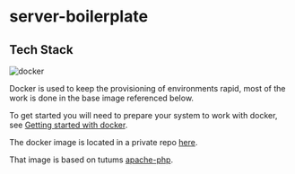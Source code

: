 # server-boilerplate

## Tech Stack
![docker](https://docs.docker.com/dist/assets/images/logo.png)

Docker is used to keep the provisioning of environments rapid, most of the work is done in the base image referenced below.

To get started you will need to prepare your system to work with docker, see [Getting started with docker](https://docs.docker.com/mac/).

The docker image is located in a private repo [here](https://hub.docker.com/r/specimin/boilerplate/).

That image is based on tutums [apache-php](https://hub.docker.com/r/tutum/apache-php/).
